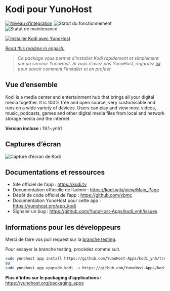 <!--
N.B.: This README was automatically generated by https://github.com/YunoHost/apps/tree/master/tools/README-generator
It shall NOT be edited by hand.
-->

# Kodi pour YunoHost

[![Niveau d’intégration](https://dash.yunohost.org/integration/kodi.svg)](https://dash.yunohost.org/appci/app/kodi) ![Statut du fonctionnement](https://ci-apps.yunohost.org/ci/badges/kodi.status.svg) ![Statut de maintenance](https://ci-apps.yunohost.org/ci/badges/kodi.maintain.svg)

[![Installer Kodi avec YunoHost](https://install-app.yunohost.org/install-with-yunohost.svg)](https://install-app.yunohost.org/?app=kodi)

*[Read this readme in english.](./README.md)*

> *Ce package vous permet d’installer Kodi rapidement et simplement sur un serveur YunoHost.
Si vous n’avez pas YunoHost, regardez [ici](https://yunohost.org/#/install) pour savoir comment l’installer et en profiter.*

## Vue d’ensemble

Kodi is a media center and entertainment hub that brings all your digital media together. It is 100% free and open source, very customisable and runs on a wide variety of devices. Users can play and view most videos, music, podcasts, games and other digital media files from local and network storage media and the internet.


**Version incluse :** 19.1~ynh1

## Captures d’écran

![Capture d’écran de Kodi](./doc/screenshots/screenshot1.gif)

## Documentations et ressources

* Site officiel de l’app : <https://kodi.tv>
* Documentation officielle de l’admin : <https://kodi.wiki/view/Main_Page>
* Dépôt de code officiel de l’app : <https://github.com/xbmc>
* Documentation YunoHost pour cette app : <https://yunohost.org/app_kodi>
* Signaler un bug : <https://github.com/YunoHost-Apps/kodi_ynh/issues>

## Informations pour les développeurs

Merci de faire vos pull request sur la [branche testing](https://github.com/YunoHost-Apps/kodi_ynh/tree/testing).

Pour essayer la branche testing, procédez comme suit.

``` bash
sudo yunohost app install https://github.com/YunoHost-Apps/kodi_ynh/tree/testing --debug
ou
sudo yunohost app upgrade kodi -u https://github.com/YunoHost-Apps/kodi_ynh/tree/testing --debug
```

**Plus d’infos sur le packaging d’applications :** <https://yunohost.org/packaging_apps>